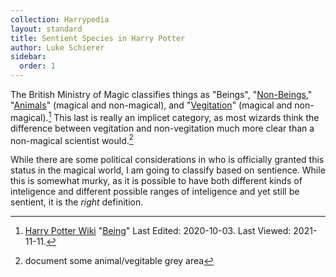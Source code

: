 ```yaml
---
collection: Harrypedia
layout: standard
title: Sentient Species in Harry Potter
author: Luke Schierer
sidebar:
  order: 1
---
```


The British Ministry of Magic classifies things as "Beings", "[Non-Beings],"
"[Animals]" (magical and non-magical), and "[Vegitation]"
(magical and non-magical).[^211111-2] This last is really an implicet
category, as most wizards think the difference between vegitation and
non-vegitation much more clear than a non-magical scientist would.[^211111-1]

While there are some political considerations in who is officially granted this
status in the magical world, I am going to classify based on sentience. While
this is somewhat murky, as it is possible to have both different kinds of
inteligence and different possible ranges of inteligence and yet still be
sentient, it is the _right_ definition.

[Non-Beings]: /Harrypedia/non-beings/
[Animals]: /Harrypedia/animals/
[Vegitation]: /Harrypedia/vegitation/

[^211111-1]: document some animal/vegitable grey area

[^211111-2]:
    [Harry Potter Wiki](https://harrypotter.fandom.com/wiki)
    "[Being](https://harrypotter.fandom.com/wiki/Being)"
    Last Edited: 2020-10-03. Last Viewed: 2021-11-11.
